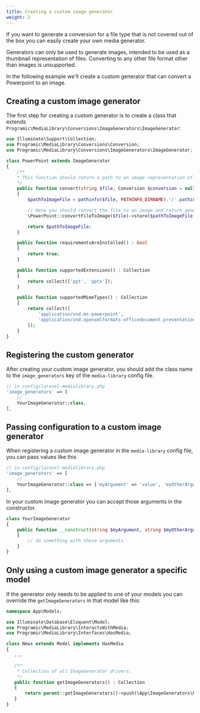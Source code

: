 ```yaml
---
title: Creating a custom image generator
weight: 2
---
```


If you want to generate a conversion for a file type that is not covered out of the box you can easily create your own  media generator.

Generators can only be used to generate images, intended to be used as a thumbnail representation of files. Converting to any other file format other than images is unsupported.

In the following example we'll create a custom generator that can convert a Powerpoint to an image.

## Creating a custom image generator

The first step for creating a custom generator is to create a class that extends `Programic\MediaLibrary\Conversions\ImageGenerators\ImageGenerator`:

```php
use Illuminate\Support\Collection;
use Programic\MediaLibrary\Conversions\Conversion;
use Programic\MediaLibrary\Conversions\ImageGenerators\ImageGenerator;

class PowerPoint extends ImageGenerator
{
    /**
    * This function should return a path to an image representation of the given file.
    */
    public function convert(string $file, Conversion $conversion = null) : string
    {
        $pathToImageFile = pathinfo($file, PATHINFO_DIRNAME).'/'.pathinfo($file, PATHINFO_FILENAME).'.jpg';

        // Here you should convert the file to an image and return generated conversion path.
        \PowerPoint::convertFileToImage($file)->store($pathToImageFile);

        return $pathToImageFile;
    }

    public function requirementsAreInstalled() : bool
    {
        return true;
    }

    public function supportedExtensions() : Collection
    {
        return collect(['ppt', 'pptx']);
    }

    public function supportedMimeTypes() : Collection
    {
        return collect([
            'application/vnd.ms-powerpoint',
            'application/vnd.openxmlformats-officedocument.presentationml.presentation'
        ]);
    }
}
```

## Registering the custom generator

After creating your custom image generator, you should add the class name to the `image_generators` key of the `media-library` config file.

```php
// in config/laravel-medialibrary.php
'image_generators' => [
    // ...
    YourImageGenerator::class,
], 
```

## Passing configuration to a custom image generator

When registering a custom image generator in the `media-library` config file, you can pass values like this

```php
// in config/laravel-medialibrary.php
'image_generators' => [
    // ...
    YourImageGenerator::class => ['myArgument' => 'value', 'myOtherArgument' => 'otherValue'],
], 
```

In your custom image generator you can accept those arguments in the constructor.

```php
class YourImageGenerator
{
    public function __construct(string $myArgument, string $myOtherArgument)
    {
        // do something with these arguments
    }
}
```

## Only using a custom image generator a specific model

If the generator only needs to be applied to one of your models you can override the `getImageGenerators` in that model like this:

```php
namespace App\Models;

use Illuminate\Database\Eloquent\Model;
use Programic\MediaLibrary\InteractsWithMedia;
use Programic\MediaLibrary\Interfaces\HasMedia;

class News extends Model implements HasMedia
{
   ...

   /**
    * Collection of all ImageGenerator drivers.
    */
   public function getImageGenerators() : Collection
   {
       return parent::getImageGenerators()->push(\App\ImageGenerators\PowerPoint::class);
   }
}
```

